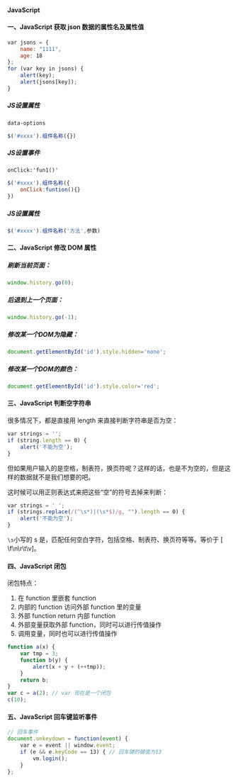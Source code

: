 #### JavaScript

#### 一、JavaScript 获取 json 数据的属性名及属性值

```javascript
var jsons = {
    name: "1111",
    age: 18
};
for (var key in jsons) {
    alert(key);
    alert(jsons[key]);
}
```

##### JS设置属性

```html
data-options
```

```javascript
$('#xxxx').组件名称({})
```

##### JS设置事件

```html
onClick:'fun1()'
```

```javascript
$('#xxxx').组件名称({
    onClick:funtion(){}
})
```

##### JS设置属性

```javascript
$('#xxxx').组件名称('方法',参数)
```



#### 二、JavaScript 修改 DOM 属性

##### 刷新当前页面：

```javascript
window.history.go(0);
```

##### 后退到上一个页面：

```javascript
window.history.go(-1);
```

##### 修改某一个DOM为隐藏：

```javascript
document.getElementById('id').style.hidden='none';
```

##### 修改某一个DOM的颜色：

```javascript
document.getElementById('id').style.color='red';
```



#### 三、JavaScript 判断空字符串

很多情况下，都是直接用 length 来直接判断字符串是否为空：

```javascript
var strings = '';
if (string.length == 0) {
    alert('不能为空');
}
```

但如果用户输入的是空格，制表符，换页符呢？这样的话，也是不为空的，但是这样的数据就不是我们想要的吧。

这时候可以用正则表达式来把这些“空”的符号去掉来判断：

```javascript
var strings = ' ';
if (strings.replace(/(^\s*)|(\s*$)/g, "").length == 0) {
    alert('不能为空');
}
```

`\s`小写的 s 是，匹配任何空白字符，包括空格、制表符、换页符等等。等价于 [ \f\n\r\t\v]。



#### 四、JavaScript 闭包

闭包特点：

1. 在 function 里嵌套 function
2. 内部的 function 访问外部 function 里的变量
3. 外部 function return 内部 function
4. 外部变量获取外部 function，同时可以进行传值操作
5. 调用变量，同时也可以进行传值操作

```javascript
function a(x) {
    var tmp = 3;
    function b(y) {
        alert(x + y + (++tmp));
    }
    return b;
}
var c = a(2); // var 现在是一个闭包
c(10);
```



#### 五、JavaScript 回车键监听事件

```javascript
// 回车事件
document.onkeydown = function(event) {
    var e = event || window.event;
    if (e && e.keyCode == 13) { // 回车键的键值为13
        vm.login();
    }
};
```

